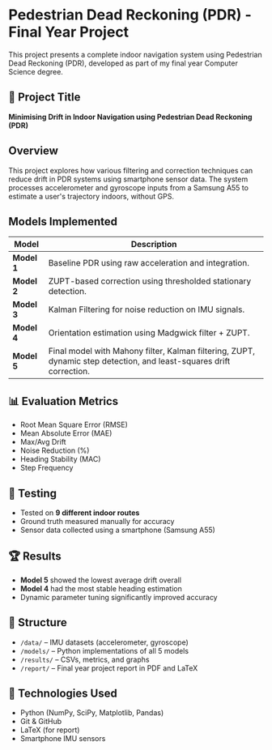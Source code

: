 # Pedestrian Dead Reckoning (PDR) - Final Year Project

This project presents a complete indoor navigation system using Pedestrian Dead Reckoning (PDR), developed as part of my final year Computer Science degree.

## 📌 Project Title
**Minimising Drift in Indoor Navigation using Pedestrian Dead Reckoning (PDR)**

##  Overview
This project explores how various filtering and correction techniques can reduce drift in PDR systems using smartphone sensor data. The system processes accelerometer and gyroscope inputs from a Samsung A55 to estimate a user's trajectory indoors, without GPS.

##  Models Implemented

| Model | Description |
|-------|-------------|
| **Model 1** | Baseline PDR using raw acceleration and integration. |
| **Model 2** | ZUPT-based correction using thresholded stationary detection. |
| **Model 3** | Kalman Filtering for noise reduction on IMU signals. |
| **Model 4** | Orientation estimation using Madgwick filter + ZUPT. |
| **Model 5** | Final model with Mahony filter, Kalman filtering, ZUPT, dynamic step detection, and least-squares drift correction. |

## 📊 Evaluation Metrics
- Root Mean Square Error (RMSE)
- Mean Absolute Error (MAE)
- Max/Avg Drift
- Noise Reduction (%)
- Heading Stability (MAC)
- Step Frequency

## 🧪 Testing
- Tested on **9 different indoor routes**
- Ground truth measured manually for accuracy
- Sensor data collected using a smartphone (Samsung A55)

## 🏆 Results
- **Model 5** showed the lowest average drift overall
- **Model 4** had the most stable heading estimation
- Dynamic parameter tuning significantly improved accuracy

## 📂 Structure
- `/data/` – IMU datasets (accelerometer, gyroscope)
- `/models/` – Python implementations of all 5 models
- `/results/` – CSVs, metrics, and graphs
- `/report/` – Final year project report in PDF and LaTeX

## 📌 Technologies Used
- Python (NumPy, SciPy, Matplotlib, Pandas)
- Git & GitHub
- LaTeX (for report)
- Smartphone IMU sensors